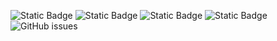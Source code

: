 ![Static Badge](https://img.shields.io/badge/blacklists-60-000000) ![Static Badge](https://img.shields.io/badge/blacklisted-2756481-cc0000) ![Static Badge](https://img.shields.io/badge/whitelisted-2242-00CC00) ![Static Badge](https://img.shields.io/badge/streaming_blacklist-28106-000000) ![GitHub issues](https://img.shields.io/github/issues/fabriziosalmi/blacklists)
